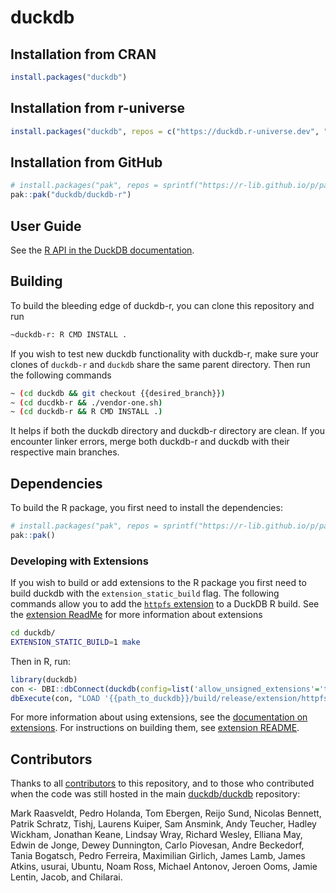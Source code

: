 # duckdb

## Installation from CRAN

``` r
install.packages("duckdb")
```

## Installation from r-universe

``` r
install.packages("duckdb", repos = c("https://duckdb.r-universe.dev", "https://cloud.r-project.org"))
```

## Installation from GitHub

``` r
# install.packages("pak", repos = sprintf("https://r-lib.github.io/p/pak/stable/%s/%s/%s", .Platform$pkgType, R.Version()$os, R.Version()$arch))
pak::pak("duckdb/duckdb-r")
```

## User Guide

See the [R API in the DuckDB documentation](https://duckdb.org/docs/api/r).

## Building

To build the bleeding edge of duckdb-r, you can clone this repository and run

``` sh
~duckdb-r: R CMD INSTALL .
```

If you wish to test new duckdb functionality with duckdb-r, make sure your clones of `duckdb-r` and `duckdb` share the same parent directory.
Then run the following commands

``` sh
~ (cd duckdb && git checkout {{desired_branch}})
~ (cd ducdkb-r && ./vendor-one.sh)
~ (cd duckdb-r && R CMD INSTALL .)
```

It helps if both the duckdb directory and duckdb-r directory are clean.
If you encounter linker errors, merge both duckdb-r and duckdb with their respective main branches.

## Dependencies

To build the R package, you first need to install the dependencies:

``` r
# install.packages("pak", repos = sprintf("https://r-lib.github.io/p/pak/stable/%s/%s/%s", .Platform$pkgType, R.Version()$os, R.Version()$arch))
pak::pak()
```

### Developing with Extensions

If you wish to build or add extensions to the R package you first need to build duckdb with the `extension_static_build` flag.
The following commands allow you to add the [`httpfs` extension](https://duckdb.org/docs/extensions/httpfs) to a DuckDB R build.
See the [extension ReadMe](https://github.com/duckdb/duckdb/tree/master/extension#readme) for more information about extensions

``` sh
cd duckdb/
EXTENSION_STATIC_BUILD=1 make
```

Then in R, run:

``` r
library(duckdb)
con <- DBI::dbConnect(duckdb(config=list('allow_unsigned_extensions'='true')))
dbExecute(con, "LOAD '{{path_to_duckdb}}/build/release/extension/httpfs/httpfs.duckdb_extension'")
```

For more information about using extensions, see the [documentation on extensions](https://duckdb.org/docs/extensions/overview).
For instructions on building them, see [extension README](https://github.com/duckdb/duckdb/tree/main/extension#readme).

## Contributors

Thanks to all [contributors](https://github.com/duckdb/duckdb-r/graphs/contributors) to this repository, and to those who contributed when the code was still hosted in the main [duckdb/duckdb](https://github.com/duckdb/duckdb) repository:

Mark Raasveldt, Pedro Holanda, Tom Ebergen, Reijo Sund, Nicolas Bennett, Patrik Schratz, Tishj, Laurens Kuiper, Sam Ansmink, Andy Teucher, Hadley Wickham, Jonathan Keane, Lindsay Wray, Richard Wesley, Elliana May, Edwin de Jonge, Dewey Dunnington, Carlo Piovesan, Andre Beckedorf, Tania Bogatsch, Pedro Ferreira, Maximilian Girlich, James Lamb, James Atkins, usurai, Ubuntu, Noam Ross, Michael Antonov, Jeroen Ooms, Jamie Lentin, Jacob, and Chilarai.

